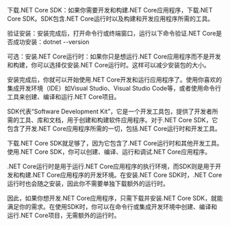 下载.NET Core SDK：如果你需要开发和构建.NET Core应用程序，下载.NET Core SDK。SDK包含.NET Core运行时以及构建和开发应用程序所需的工具。

验证安装：安装完成后，打开命令行或终端窗口，运行以下命令验证.NET Core是否成功安装：dotnet --version

可选：安装.NET Core运行时：如果你只是想运行.NET Core应用程序而不是开发和构建，你可以选择仅安装.NET Core运行时。这样可以减少安装包的大小。

安装完成后，你就可以开始使用.NET Core开发和运行应用程序了。使用你喜欢的集成开发环境（IDE）如Visual Studio、Visual Studio Code等，或者使用命令行工具来创建、编译和运行.NET Core项目。

SDK代表“Software Development Kit”，它是一个开发工具包，提供了开发者所需的工具、库和文档，用于创建和构建软件应用程序。对于.NET Core SDK，它包含了开发.NET Core应用程序所需的一切，包括.NET Core运行时和开发工具。

下载.NET Core SDK就足够了，因为它包含了.NET Core运行时和其他开发工具。使用.NET Core SDK，你可以创建、编译、运行和调试.NET Core应用程序。

.NET Core运行时是用于运行.NET Core应用程序的执行环境，而SDK则是用于开发和构建.NET Core应用程序的开发环境。在安装.NET Core SDK时，.NET Core运行时也会随之安装，因此你不需要单独下载额外的运行时。

因此，如果你想开发.NET Core应用程序，只需下载并安装.NET Core SDK，就能满足你的需求。在使用SDK时，你可以在命令行或集成开发环境中创建、编译和运行.NET Core项目，无需额外的运行时。

